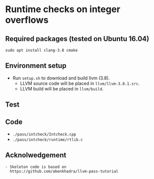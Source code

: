 # Runtime checks on integer overflows


## Required packages (tested on Ubuntu 16.04)

```
sudo apt install clang-3.8 cmake
```

## Environment setup
   - Run `setup.sh` to download and build llvm (3.8).
       - LLVM source code will be placed in `llvm/llvm-3.8.1.src`.
       - LLVM build will be placed in `llvm/build`.
       
       
## Test

## Code 
- `./pass/intcheck/Intcheck.cpp`
- `./pass/intcheck/runtime/rtlib.c`

## Acknolwedgement
    - Skeleton code is based on
      https://github.com/abenkhadra/llvm-pass-tutorial
